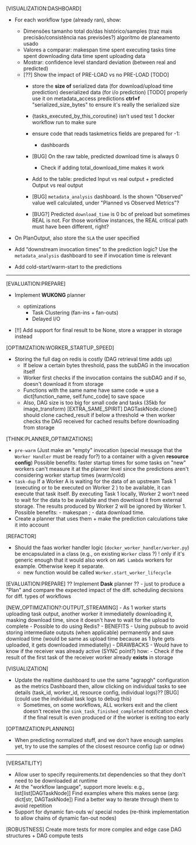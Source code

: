 [VISUALIZATION:DASHBOARD]
- For each workflow type (already ran), show:
    - Dimensões
        tamanho total do/das histórico/samples (traz mais precisão/consistência nas previsões?)
        algoritmo de planeamento usado
    - Valores a comparar:
        makespan
        time spent executing tasks
        time spent downloading data
        time spent uploading data
    - Mostrar:
        confidence level
        standard deviation (between real and predicted)
    - [??] Show the impact of PRE-LOAD vs no PRE-LOAD
    [TODO]
        - store the **size of**
            serialized data (for download/upload time prediction)
            deserialized data (for i/o prediction)
            [TODO] properly use it on metadata_access predictions
            **ctrl+f** "serialized_size_bytes" to ensure it's really the serialized size
        - {tasks_executed_by_this_coroutine} isn't used
            test 1 docker workflow run to make sure
        - ensure code that reads taskmetrics fields are prepared for -1:
            - dashboards

        - [BUG] On the raw table, predicted download time is always 0
            - Check if adding total_download_time makes it work
        - Add to the table: predicted Input vs real output + predicted Output vs real output
        - [BUG] `metadata_analysis` dashboard. Is the shown "Observed" value well calculated, under "Planned vs Observed Metrics"?
        - [BUG?] Predicted `download_time` is 0 bc of preload but sometimes REAL is not. For those workflow instances, the REAL critical path must have been different, right?

- On PlanOutput, also store the `SLA` the user specified

- Add “downstream invocation times” to the prediction logic?
    Use the `metadata_analysis` dashboard to see if invocation time is relevant
- Add cold-start/warm-start to the predictions

---

[EVALUATION:PREPARE]
- Implement **WUKONG** planner
    + optimizations
        - Task Clustering (fan-ins + fan-outs)
        - Delayed I/O

- [!!] Add support for final result to be None, store a wrapper in storage instead

[OPTIMIZATION:WORKER_STARTUP_SPEED]
- Storing the full dag on redis is costly (DAG retrieval time adds up)
    - If below a certain bytes threshold, pass the subDAG in the invocation itself
    - Worker first checks if the invocation contains the subDAG and if so, doesn't download it from storage
    - Functions with the same name have same code => use a dict[function_name, self.func_code] to save space
    - Also, DAG size is too big for small code and tasks (35kb for image_transform)
    [EXTRA_SAME_SPIRIT] DAGTaskNode.clone() should clone cached_result if below a threshold => then worker checks the DAG received for cached results before downloading from storage

[THINK:PLANNER_OPTIMIZATIONS]
- `pre-warm` (Just make an "empty" invocation (special message that the `Worker Handler` must be ready for?) to a container with a given **resource config**)
    Possible benefits: faster startup times for some tasks on "new" workers
        can't measure it at the planner level since the predictions aren't considering worker startup times (warm/cold)
- `task-dup`
    If a Worker A is waiting for the data of an upstream Task 1 (executing or to be executed on Worker 2 ) to be available, 
    it can execute that task itself. By executing Task 1 locally, Worker 2 won’t need to wait for the data to be available 
    and then download it from external storage. The results produced by Worker 2 will be ignored by Worker 1. 
    Possible benefits: - makespan ; - data download time.
- Create a planner that uses them + make the prediction calculations take it into account

[REFACTOR]
- Should the faas worker handler logic (`docker_worker_handler/worker.py`) be encapsulated in a class (e.g., on existing `Worker` class ?)
    ! only if it's generic enough that it would also work on `AWS Lambda` workers for example. Otherwise keep it separate.
    - new function would be called `Worker.start_worker_lifecycle`

[EVALUATION:PREPARE]
?? Implement **Dask** planner ?? 
    - just to produce a "Plan" and compare the expected impact of the diff. scheduling decisions for diff. types of workflows

[NEW_OPTIMIZATION?:OUTPUT_STREAMING]
    - As 1 worker starts uploading task output, another worker it immediatelly downloading it, masking download time, since it doesn't have to wait for the upload to complete
    - Possible to do using Redis?
    - BENEFITS
        - Using pubsub to avoid storing intermediate outputs (when applicable) permanently and save download time (would be same as upload time because as 1 byte gets uploaded, it gets downloaded immediatelly)
    - DRAWBACKS
        - Would have to know if the receiver was already active (SYNC point?)
            how:
                - Check if the result of the first task of the receiver worker already **exists** in storage

[VISUALIZATION]
- Update the realtime dashboard to use the same "agrapgh" configuration as the metrics Dashboard
    then, allow clicking on individual tasks to see details (task_id, worker_id, resource config, individual logs)??
    [BUG] (could use the individual task logs to debug this)
    - Sometimes, on some workflows, ALL workers exit and the client doesn't receive the `sink_task_finished_completed` notification
        check if the final result is even produced or if the worker is exiting too early

[OPTIMIZATION:PLANNING]
- When predicting normalized stuff, and we don't have enough samples yet, try to use the samples of the closest resource config  (up or odnw)

---

[VERSATILITY]
- Allow user to specify requirements.txt dependencies so that they don't need to be downloaded at runtime
- At the "workflow language", support more levels: e.g., list[list[DAGTaskNode]]
    Find examples where this makes sense (arg: dict[str, DAGTaskNode])
    Find a better way to iterate through them to avoid repetition
- Support for dynamic fan-outs w/ special nodes (re-think implementation to allow chains of dynamic fan-out nodes)

[ROBUSTNESS] Create more tests for more complex and edge case DAG structures + DAG compute tests
